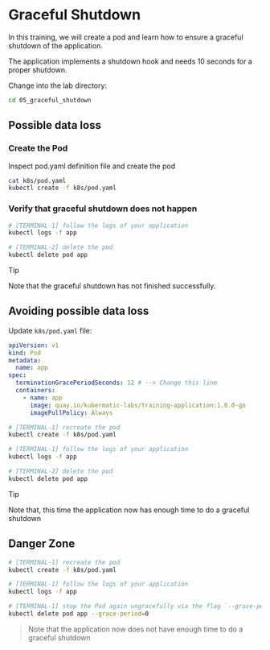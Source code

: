 # Graceful Shutdown

In this training, we will create a pod and learn how to ensure a graceful shutdown of the application.

The application implements a shutdown hook and needs 10 seconds for a proper shutdown.

Change into the lab directory:

```bash
cd 05_graceful_shutdown
```

## Possible data loss

### Create the Pod

Inspect pod.yaml definition file and create the pod

```bash
cat k8s/pod.yaml
kubectl create -f k8s/pod.yaml
```

### Verify that graceful shutdown does not happen

```bash
# [TERMINAL-1] follow the logs of your application
kubectl logs -f app

# [TERMINAL-2] delete the pod
kubectl delete pod app
```

> [!TIP]
> Note that the graceful shutdown has not finished successfully.

## Avoiding possible data loss

Update `k8s/pod.yaml` file:

```yaml
apiVersion: v1
kind: Pod
metadata:
  name: app
spec:
  terminationGracePeriodSeconds: 12 # --> Change this line
  containers:
    - name: app
      image: quay.io/kubermatic-labs/training-application:1.0.0-go
      imagePullPolicy: Always
```

```bash
# [TERMINAL-1] recreate the pod
kubectl create -f k8s/pod.yaml

# [TERMINAL-1] follow the logs of your application
kubectl logs -f app

# [TERMINAL-2] delete the pod
kubectl delete pod app
```

> [!TIP]
> Note that, this time the application now has enough time to do a graceful shutdown

## Danger Zone

```bash
# [TERMINAL-1] recreate the pod
kubectl create -f k8s/pod.yaml

# [TERMINAL-1] follow the logs of your application
kubectl logs -f app

# [TERMINAL-1] stop the Pod again ungracefully via the flag `--grace-period`
kubectl delete pod app --grace-period=0
```

> Note that the application now does not have enough time to do a graceful shutdown
